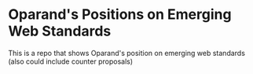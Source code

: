 # Oparand's Positions on Emerging Web Standards
This is a repo that shows Oparand's position on emerging web standards (also could include counter proposals)
